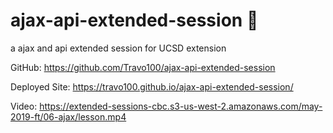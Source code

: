 # ajax-api-extended-session 🛁
a ajax and api extended session for UCSD extension

GitHub: https://github.com/Travo100/ajax-api-extended-session

Deployed Site: https://travo100.github.io/ajax-api-extended-session/

Video: https://extended-sessions-cbc.s3-us-west-2.amazonaws.com/may-2019-ft/06-ajax/lesson.mp4